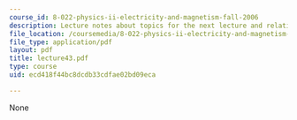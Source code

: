 ```yaml
---
course_id: 8-022-physics-ii-electricity-and-magnetism-fall-2006
description: Lecture notes about topics for the next lecture and relativity.
file_location: /coursemedia/8-022-physics-ii-electricity-and-magnetism-fall-2006/ecd418f44bc8dcdb33cdfae02bd09eca_lecture43.pdf
file_type: application/pdf
layout: pdf
title: lecture43.pdf
type: course
uid: ecd418f44bc8dcdb33cdfae02bd09eca

---
```

None